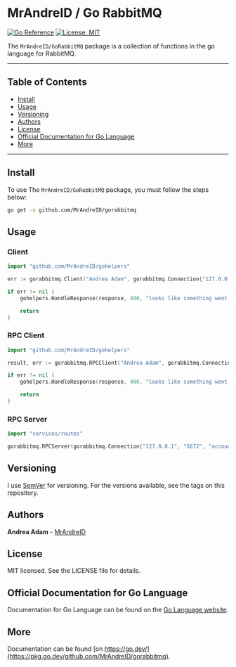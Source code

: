 # MrAndreID / Go RabbitMQ

[![Go Reference](https://pkg.go.dev/badge/github.com/MrAndreID/gorabbitmq.svg)](https://pkg.go.dev/github.com/MrAndreID/gorabbitmq) [![License: MIT](https://img.shields.io/badge/License-MIT-yellow.svg)](https://opensource.org/licenses/MIT)

The `MrAndreID/GoRabbitMQ` package is a collection of functions in the go language for RabbitMQ.

---

## Table of Contents

* [Install](#install)
* [Usage](#usage)
* [Versioning](#versioning)
* [Authors](#authors)
* [License](#license)
* [Official Documentation for Go Language](#official-documentation-for-go-language)
* [More](#more)

---

## Install

To use The `MrAndreID/GoRabbitMQ` package, you must follow the steps below:

```sh
go get -u github.com/MrAndreID/gorabbitmq
```

## Usage

### Client

```go
import "github.com/MrAndreID/gohelpers"

err := gorabbitmq.Client("Andrea Adam", gorabbitmq.Connection{"127.0.0.1", "5672", "account", "account", "account"}, gorabbitmq.QueueSetting{"account", true, false, false, false, nil}, gorabbitmq.OtherSetting{"account", "60000", false, false, 18})

if err != nil {
    gohelpers.HandleResponse(response, 400, "looks like something went wrong", err)

    return
}
```

### RPC Client

```go
import "github.com/MrAndreID/gohelpers"

result, err := gorabbitmq.RPCClient("Andrea Adam", gorabbitmq.Connection{"127.0.0.1", "5672", "account", "account", "account"}, gorabbitmq.QueueSetting{"account", true, false, false, false, nil}, gorabbitmq.ConsumeSetting{"", true, false, false, false, nil}, gorabbitmq.OtherSetting{"account", "60000", false, false, 18})

if err != nil {
    gohelpers.HandleResponse(response, 400, "looks like something went wrong", err)

    return
}
```

### RPC Server

```go
import "services/routes"

gorabbitmq.RPCServer(gorabbitmq.Connection{"127.0.0.1", "5672", "account", "account", "account"}, gorabbitmq.QueueSetting{"account", true, false, false, false, nil}, gorabbitmq.QosSetting{1, 0, false}, gorabbitmq.ConsumeSetting{"", false, false, false, false, nil}, gorabbitmq.OtherSetting{"account", "60000", false, false, 18}, routes.HandleRequest)
```

## Versioning

I use [SemVer](https://semver.org/) for versioning. For the versions available, see the tags on this repository. 

## Authors

**Andrea Adam** - [MrAndreID](https://github.com/MrAndreID/)

## License

MIT licensed. See the LICENSE file for details.

## Official Documentation for Go Language

Documentation for Go Language can be found on the [Go Language website](https://golang.org/doc/).

## More

Documentation can be found [on https://go.dev/](https://pkg.go.dev/github.com/MrAndreID/gorabbitmq).
